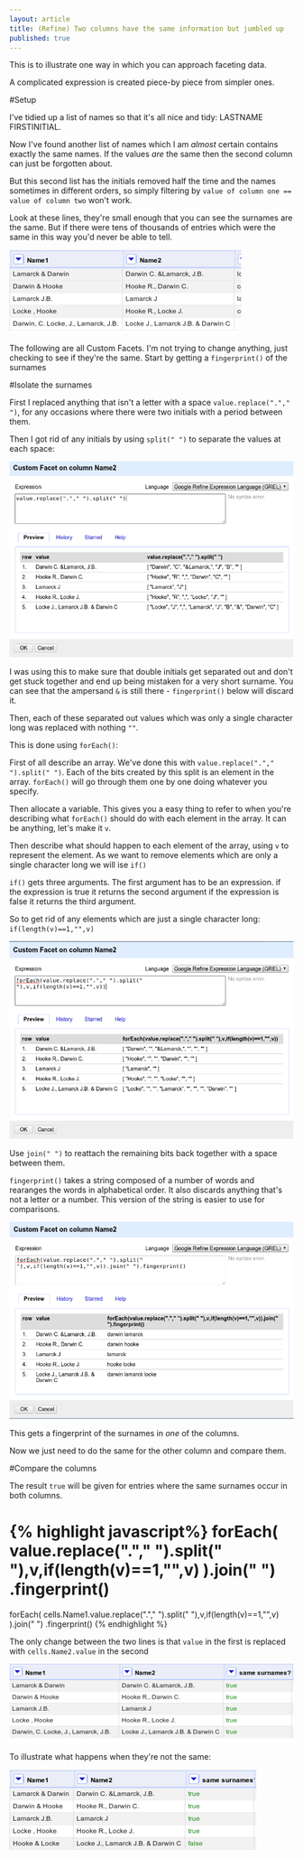 ```yaml
---
layout: article
title: (Refine) Two columns have the same information but jumbled up
published: true
---
```


This is to illustrate one way in which you can approach faceting data.  

A complicated expression is created piece-by piece from simpler ones.

#Setup

I've tidied up a list of names so that it's all nice and tidy: LASTNAME FIRSTINITIAL. 

Now I've found another list of names which I am *almost* certain contains exactly the same names. If the values *are* the same then the second column can just be forgotten about. 

But this second list has the initials removed half the time and the names sometimes in different orders, so simply filtering by `value of column one == value of column two` won't work.

Look at these lines, they're small enough that you can see the surnames are the same. But if there were tens of thousands of entries which were the same in this way you'd never be able to tell.

![showing the columns](/images/foreachfingerprint/Selection_004.png )

The following are all Custom Facets. I'm not trying to change anything, just checking to see if they're the same. Start by getting a `fingerprint()` of the surnames

#Isolate the surnames

First I replaced anything that isn't a letter with a space `value.replace("."," ")`, for any occasions where there were two initials with a period between them. 

Then I got rid of any initials by using `split(" ")` to separate the values at each space:

![replace periods and then split at spaces](/images/foreachfingerprint/Selection_001.png )

I was using this to make sure that double initials get separated out and don't get stuck together and end up being mistaken for a very short surname. You can see that the ampersand `&` is still there - `fingerprint()` below will discard it.

Then, each of these separated out values which was only a single character long was replaced with nothing `""`.

This is done using `forEach()`: 

First of all describe an array. We've done this with `value.replace("."," ").split(" ")`. Each of the bits created by this split is an element in the array. `forEach()` will go through them one by one doing whatever you specify.

Then allocate a variable. This gives you a easy thing to refer to when you're describing what `forEach()` should do with each element in the array. It can be anything, let's make it `v`.

Then describe what should happen to each element of the array, using `v` to represent the element. As we want to remove elements which are only a single character long we will ise `if()`

`if()` gets three arguments. The first argument has to be an expression. if the expression is true it returns the second argument if the expression is false it returns the third argument.

So to get rid of any elements which are just a single character long:  `if(length(v)==1,"",v)` 

![replace each element that's only a single character long with nothing](/images/foreachfingerprint/Selection_002.png)

Use `join(" ")` to reattach the remaining bits back together with a space between them.

`fingerprint()` takes a string composed of a number of words and rearanges the words in alphabetical order. It also discards anything that's not a letter or a number. This version of the string is easier to use for comparisons.

![stick back together and get fingerprint](/images/foreachfingerprint/Selection_003.png )

This gets a fingerprint of the surnames in _one_ of the columns.

Now we just need to do the same for the other column and compare them.

#Compare the columns

The result `true` will be given for entries where the same surnames occur in both columns.

{% highlight javascript%}
forEach(
	value.replace("."," ").split(" "),v,if(length(v)==1,"",v)
	).join(" ")
	.fingerprint()
==
forEach(
	cells.Name1.value.replace("."," ").split(" "),v,if(length(v)==1,"",v)
	).join(" ")
	.fingerprint()
{% endhighlight %}

The only change between the two lines is that `value` in the first is replaced with `cells.Name2.value` in the second

![new column with true or false](/images/foreachfingerprint/Selection_005.png )

To illustrate what happens when they're not the same:

![new column with true or false with false entry](/images/foreachfingerprint/Selection_006.png )
